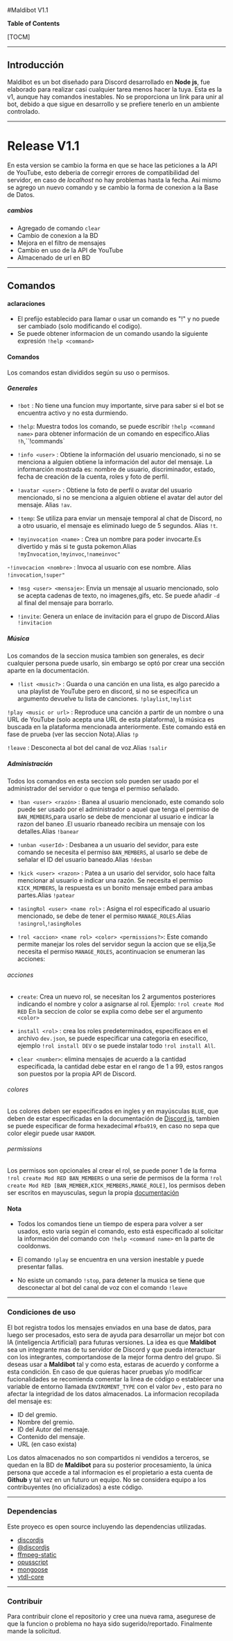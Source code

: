 #Maldibot V1.1

**Table of Contents**

[TOCM]

------------


## Introducción

Maldibot es un bot diseñado para Discord desarrollado en **Node js**, fue elaborado para realizar casi cualquier tarea menos hacer la tuya. Esta es la v1, aunque hay comandos inestables. No se proporciona un link para unir al bot, debido a que sigue en desarrollo y se prefiere tenerlo en un ambiente controlado.  

------------
# Release V1.1
En esta version se cambio la forma en que se hace las peticiones a la API de YouTube, esto deberia de corregir errores de compatibilidad del servidor, en caso de *localhost* no hay problemas hasta la fecha. Asi mismo se agrego un nuevo comando y se cambio la forma de conexion a la Base de Datos.

##### cambios
 - Agregado de comando `clear`
 - Cambio de conexion a la BD
 - Mejora en el filtro de mensajes
 - Cambio en uso de la API de YouTube
 - Almacenado de url en BD

------------

## Comandos
 #### aclaraciones
- El prefijo establecido para llamar o usar un comando es "!" y no puede ser cambiado (solo modificando el codigo).
- Se puede obtener informacion de un comando usando la siguiente expresión `!help <command>`

#### Comandos
Los comandos estan divididos según su uso o permisos.
  
 ##### Generales
 - `!bot` : No tiene una funcion muy importante, sirve para saber si el bot se encuentra activo y no esta durmiendo.
 
 - `!help`: Muestra todos los comando, se puede escribir `!help <command name>` para obtener información de un comando en especifico.Alias `!h`,``!commands`
 
 - `!info <user>` : Obtiene la información del usuario mencionado, si no se menciona a alguien obtiene la información del autor del mensaje. La informarción mostrada es: nombre de usuario, discriminador, estado, fecha de creación de la cuenta, roles y foto de perfil. 
 
 - `!avatar <user>` : Obtiene la foto de perfil o avatar del usuario mencionado, si no se menciona a alguien obtiene el avatar del autor del mensaje. Alias `!av`.
 
 - `!temp`:  Se utiliza para enviar un mensaje temporal al chat de Discord, no a otro usuario, el mensaje es eliminado luego de 5 segundos. Alias `!t`.
 
- `!myinvocation <name>` : Crea un nombre para poder invocarte.Es divertido y más si te gusta pokemon.Alias `!myInvocation`,`!myinvoc`,`!nameinvoc"`

-`!invocacion <nombre>` : Invoca al usuario con ese nombre. Alias `!invocation`,`!super"`

 - `!msg <user> <mensaje>`:  Envia un mensaje al usuario mencionado, solo se acepta cadenas de texto, no imagenes,gifs, etc. Se puede añadir `-d` al final del mensaje para borrarlo.
 
 - `!invite`:  Genera un enlace de invitación para el grupo de Discord.Alias `!invitacion`
 
##### Música
  Los comandos de la seccion musica tambien son generales, es decir cualquier persona puede usarlo, sin embargo se optó por crear una sección aparte en la documentación. 
- `!list <music?>` : Guarda o una canción en una lista, es algo parecido a una playlist de YouTube pero en discord, si no se especifica un argumento devuelve tu lista de canciones. `!playlist`,`!mylist`

 `!play <music or url>` : Reproduce una canción a partir de un nombre o una URL de YouTube (solo acepta una URL de esta plataforma), la música es buscada en la plataforma mencionada anteriormente. Este comando está en fase de prueba (ver las seccion Nota).Alias `!p`
 
 `!leave` : Desconecta al bot del canal de voz.Alias `!salir`

##### Administración
Todos los comandos en esta seccion solo pueden ser usado por el administrador del servidor o que tenga el permiso señalado.

- `!ban <user> <razón>` : Banea al usuario mencionado, este comando solo puede ser usado por el administrador o aquel que tenga el permiso de `BAN_MEMBERS`,para usarlo se debe de mencionar al usuario e indicar la razon del baneo .El usuario rbaneado recibira un mensaje con los detalles.Alias `!banear`

- `!unban <userId>` : Desbanea a un usuario del sevidor, para este comando se necesita el permiso `BAN_MEMBERS`, al usarlo se debe de señalar el ID del usuario baneado.Alias `!desban`

- `!kick <user> <razon>` : Patea a un usario del servidor, solo hace falta mencionar al usuario e indicar una razón. Se necesita el permiso `KICK_MEMBERS`, la respuesta es un bonito mensaje embed para ambas partes.Alias `!patear`

- `!asingRol <user> <name rol>` : Asigna el rol especificado al usuario mencionado, se debe de tener el permiso `MANAGE_ROLES`.Alias `!asingrol`,`!asingRoles`

- `!rol <accion> <name rol> <color> <permissions?>`: Este comando permite manejar los roles del servidor segun la accion que se elija,Se necesita el permiso `MANAGE_ROLES`, acontinuacion se enumeran las acciones:
 ###### acciones
 - `create`: Crea un nuevo rol, se necesitan los 2 argumentos posteriores indicando el nombre y color a asignarse al rol. Ejemplo:
 `!rol create Mod  RED`
 En la seccion de color se explia como debe ser el argumento `<color>`
 
 - `install <rol>` : crea los roles predeterminados, especificaos en el archivo `dev.json`, se puede especificar una categoria en esecifico, ejemplo `!rol install DEV` o se puede instalar todo `!rol install All`. 
 
 - `clear <number>`:  elimina mensajes de acuerdo a la cantidad especificada, la cantidad debe estar en el rango de 1 a 99, estos rangos son puestos por la propia API de Discord.
 
 ###### colores
 Los colores deben ser especificados en ingles y en mayúsculas `BLUE`, que deben de estar especificadas en la documentación de [Discord js](https://discord.js.org/#/docs/main/stable/typedef/ColorResolvable), tambien se puede especificar de forma hexadecimal `#fba919`, en caso no sepa que color elegir puede usar `RANDOM`.
 
 ###### permissions
 Los permisos son opcionales al crear el rol, se puede poner 1 de la forma `!rol create Mod RED BAN_MEMBERS` o una serie de permisos de la forma `!rol create Mod RED [BAN_MEMBER,KICK_MEMBERS,MANGE_ROLE]`, los permisos deben ser escritos en mayusculas, segun la propia [documentación](https://discord.js.org/#/docs/main/stable/class/Permissions?scrollTo=s-FLAGS)

#### Nota 
 - Todos los comandos tiene un tiempo de espera para volver a ser usados, esto varia según el comando, esto está especificado al solicitar la información del comando con `!help <command name>` en la parte de cooldonws.
 
 - El comando `!play` se encuentra en una version inestable y puede presentar fallas.
 
 - No esiste un comando `!stop`, para detener la musica se tiene que desconectar al bot del canal de voz con el comando `!leave` 

------------
### Condiciones de uso
El bot registra todos los mensajes enviados en una base de datos, para luego ser procesados, esto sera de ayuda para desarrollar un mejor bot con IA (inteligencia Artificial) para futuras versiones. La idea es que **Maldibot** sea un integrante mas de tu servidor de Discord y que pueda interactuar con los integrantes, comportandose de la mejor forma dentro del grupo.
Si deseas usar a **Maldibot** tal y como esta, estaras de acuerdo y conforme a esta condición. En caso de que quieras hacer pruebas y/o modificar fucionalidades se recomienda comentar la linea de código o establecer una variable de entorno llamada `ENVIROMENT_TYPE` con el valor `Dev` , esto para no afectar la integridad de los datos almacenados.
La informacion recopilada del mensaje es:
 - ID del gremio.
 - Nombre del gremio.
 - ID del Autor del mensaje.
 - Contenido del mensaje.
 - URL (en caso exista)
 
Los datos almacenados no son compartidos ni vendidos a terceros, se quedan en la BD de **Maldibot** para su posterior procesamiento, la única persona que accede a tal informacion es el propietario a esta cuenta de **Github** y tal vez en un futuro un equipo. No se considera equipo a los contribuyentes (no oficializados) a este código.

------------


### Dependencias
Este proyeco es open source incluyendo las dependencias utilizadas.
 - [discordjs](https://github.com/discordjs/discord.js)  
  - [@discordjs](https://github.com/discordjs/opus#readme)
 - [ffmpeg-static](https://www.npmjs.com/package/ffmpeg-static)
 - [opusscript](https://www.npmjs.com/package/opusscript)
 - [mongoose](https://mongoosejs.com/docs/api.html)
 - [ytdl-core](https://www.npmjs.com/package/ytdl-core) 

------------


### Contribuir
Para contribuir clone el repositorio y cree una nueva rama, asegurese de que la funcion o problema no haya sido sugerido/reportado. Finalmente mande la solicitud.